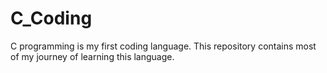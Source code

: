 # C_Coding
C programming is my first coding language. This repository contains most of my journey of learning this language.
